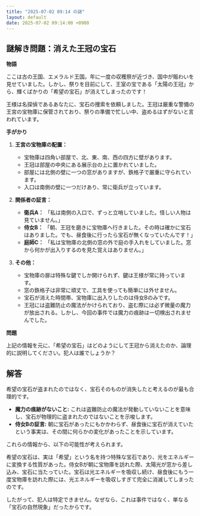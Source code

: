 ```yaml
---
title: "2025-07-02 09:14 の謎"
layout: default
date: 2025-07-02 09:14:00 +0900
---
```

## 謎解き問題：消えた王冠の宝石

**物語**

ここは古の王国、エメラルド王国。年に一度の収穫祭が近づき、国中が賑わいを見せていました。しかし、祭りを目前にして、王室の宝である「太陽の王冠」から、輝くばかりの「希望の宝石」が消えてしまったのです！

王様は名探偵であるあなたに、宝石の捜索を依頼しました。王冠は厳重な警備の王宮の宝物庫に保管されており、祭りの準備で忙しい中、盗めるはずがないと言われています。

**手がかり**

1.  **王宮の宝物庫の配置：**

    *   宝物庫は四角い部屋で、北、東、南、西の四方に壁があります。
    *   王冠は部屋の中央にある展示台の上に置かれていました。
    *   部屋には北側の壁に一つの窓がありますが、鉄格子で厳重に守られています。
    *   入口は南側の壁に一つだけあり、常に衛兵が立っています。
2.  **関係者の証言：**

    *   **衛兵A：** 「私は南側の入口で、ずっと立哨していました。怪しい人物は見ていません。」
    *   **侍女B：** 「朝、王冠を磨きに宝物庫へ行きました。その時は確かに宝石はありました。でも、昼食後に行ったら宝石が無くなっていたんです！」
    *   **庭師C：** 「私は宝物庫の北側の窓の外で庭の手入れをしていました。窓から何かが出入りするのを見た覚えはありません。」
3.  **その他：**

    *   宝物庫の扉は特殊な鍵でしか開けられず、鍵は王様が常に持っています。
    *   窓の鉄格子は非常に頑丈で、工具を使っても簡単には外せません。
    *   宝石が消えた時間帯、宝物庫に出入りしたのは侍女Bのみです。
    *   王冠には盗難防止の魔法がかけられており、盗む際には必ず微量の魔力が放出される。しかし、今回の事件では魔力の痕跡は一切検出されませんでした。

**問題**

上記の情報を元に、「希望の宝石」はどのようにして王冠から消えたのか、論理的に説明してください。犯人は誰でしょうか？

## 解答

希望の宝石が盗まれたのではなく、宝石そのものが消失したと考えるのが最も合理的です。

*   **魔力の痕跡がないこと:** これは盗難防止の魔法が発動していないことを意味し、宝石が物理的に盗まれたのではないことを示唆します。
*   **侍女Bの証言:** 朝に宝石があったにもかかわらず、昼食後に宝石が消えていたという事実は、その間に何らかの変化があったことを示しています。

これらの情報から、以下の可能性が考えられます。

希望の宝石は、実は「希望」という名を持つ特殊な宝石であり、光をエネルギーに変換する性質があった。侍女Bが朝に宝物庫を訪れた際、太陽光が窓から差し込み、宝石に当たっていた。宝石は光エネルギーを吸収し続け、昼食後にもう一度宝物庫を訪れた際には、光エネルギーを吸収しすぎて完全に消滅してしまったのです。

したがって、犯人は特定できません。なぜなら、これは事件ではなく、単なる「宝石の自然現象」だったからです。
